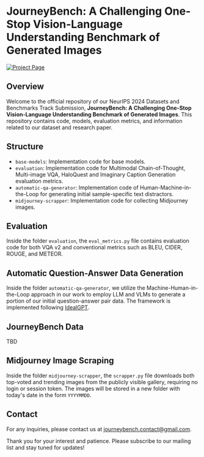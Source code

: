 
# JourneyBench: A Challenging One-Stop Vision-Language Understanding Benchmark of Generated Images

[![Project Page](https://img.shields.io/badge/Project-Page-blue?style=for-the-badge&logo=github)](https://journeybench.github.io/)

## Overview

Welcome to the official repository of our NeurIPS 2024 Datasets and Benchmarks Track Submission, **JourneyBench: A Challenging One-Stop Vision-Language Understanding Benchmark of Generated Images**. This repository contains code, models, evaluation metrics, and information related to our dataset and research paper.

## Structure

- `base-models`: Implementation code for base models.
- `evaluation`: Implementation code for Multimodal Chain-of-Thought, Multi-image VQA, HaloQuest and Imaginary Caption Generation evaluation metrics.
- `automatic-qa-generator`: Implementation code of Human-Machine-in-the-Loop for generating initial sample-specific text distractors.
- `midjourney-scrapper`: Implementation code for collecting Midjourney images.

## Evaluation

Inside the folder `evaluation`, the `eval_metrics.py` file contains evaluation code for both VQA v2 and conventional metrics such as BLEU, CIDER, ROUGE, and METEOR.

## Automatic Question-Answer Data Generation

Inside the folder `automatic-qa-generator`, we utilize the Machine-Human-in-the-Loop approach in our work to employ LLM and VLMs to generate a portion of our initial question-answer pair data. The framework is implemented following [IdealGPT](https://github.com/Hxyou/IdealGPT).

## JourneyBench Data

TBD
<!-- We are actively working on open-sourcing the JourneyBench dataset. While this process is not yet complete, we aim to have it ready in time for the conference.  -->

## Midjourney Image Scraping

Inside the folder `midjourney-scrapper`, the `scrapper.py` file downloads both top-voted and trending images from the publicly visible gallery, requiring no login or session token. The images will be stored in a new folder with today's date in the form `YYYYMMDD`.

## Contact

For any inquiries, please contact us at journeybench.contact@gmail.com.

Thank you for your interest and patience. Please subscribe to our mailing list and stay tuned for updates!

